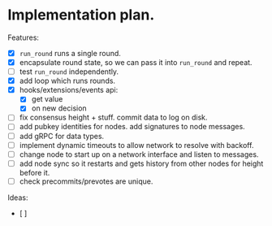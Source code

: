 # Implementation plan.

Features:

 - [x] `run_round` runs a single round.
 - [x] encapsulate round state, so we can pass it into `run_round` and repeat.
 - [ ] test `run_round` independently.
 - [x] add loop which runs rounds.
 - [x] hooks/extensions/events api: 
   - [x] get value
   - [x] on new decision
 - [ ] fix consensus height + stuff. commit data to log on disk.
 - [ ] add pubkey identities for nodes. add signatures to node messages.
 - [ ] add gRPC for data types.
 - [ ] implement dynamic timeouts to allow network to resolve with backoff.
 - [ ] change node to start up on a network interface and listen to messages.
 - [ ] add node sync so it restarts and gets history from other nodes for height before it.
 - [ ] check precommits/prevotes are unique.

Ideas:
 - [ ] 

